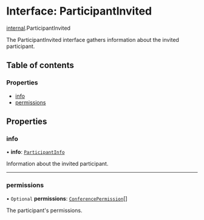 # Interface: ParticipantInvited

[internal](../modules/internal.md).ParticipantInvited

The ParticipantInvited interface gathers information about the invited participant.

## Table of contents

### Properties

- [info](internal.ParticipantInvited.md#info)
- [permissions](internal.ParticipantInvited.md#permissions)

## Properties

### info

• **info**: [`ParticipantInfo`](internal.ParticipantInfo.md)

Information about the invited participant.

___

### permissions

• `Optional` **permissions**: [`ConferencePermission`](../enums/internal.ConferencePermission.md)[]

The participant's permissions.

